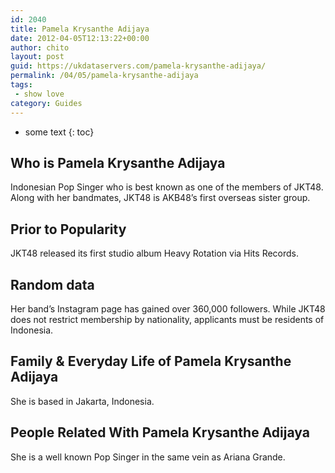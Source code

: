```yaml
---
id: 2040
title: Pamela Krysanthe Adijaya
date: 2012-04-05T12:13:22+00:00
author: chito
layout: post
guid: https://ukdataservers.com/pamela-krysanthe-adijaya/
permalink: /04/05/pamela-krysanthe-adijaya
tags:
 - show love
category: Guides
---
```


* some text
{: toc}
          
          
## Who is  Pamela Krysanthe Adijaya
                  
                  
                  
Indonesian Pop Singer who is best known as one of the members of JKT48. Along with her bandmates, JKT48 is AKB48&#8217;s first overseas sister group.
                  
                
                
                
## Prior to Popularity 
                  
                  
                  
JKT48 released its first studio album Heavy Rotation via Hits Records.
                  
                
                
                
## Random data 
                  
                  
                  
Her band&#8217;s Instagram page has gained over 360,000 followers. While JKT48 does not restrict membership by nationality, applicants must be residents of Indonesia.
                  
                
                
                
## Family & Everyday Life of Pamela Krysanthe Adijaya
                  
                  
                  
She is based in Jakarta, Indonesia.
                  
                
                
                
## People Related With  Pamela Krysanthe Adijaya
                  
                  
                  
She is a well known Pop Singer in the same vein as Ariana Grande.
                  
                
              
            
          
          
          
    
    
  
